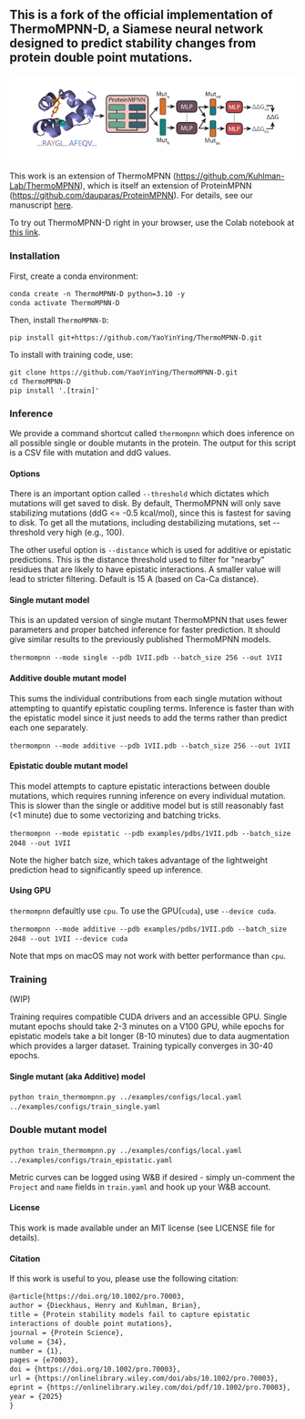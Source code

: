 ## This is a fork of the official implementation of ThermoMPNN-D, a Siamese neural network designed to predict stability changes from protein double point mutations.

![ThermoMPNN-D](./images/ThermoMPNN-D.svg)

This work is an extension of ThermoMPNN (https://github.com/Kuhlman-Lab/ThermoMPNN), which is itself an extension of ProteinMPNN (https://github.com/dauparas/ProteinMPNN). For details, see our manuscript [here](https://doi.org/10.1002/pro.70003).

To try out ThermoMPNN-D right in your browser, use the Colab notebook at [this link](https://colab.research.google.com/github/Kuhlman-Lab/ThermoMPNN-D/blob/main/ThermoMPNN-D.ipynb).

### Installation

First, create a conda environment:

```shell
conda create -n ThermoMPNN-D python=3.10 -y
conda activate ThermoMPNN-D
```

Then, install `ThermoMPNN-D`:
```
pip install git+https://github.com/YaoYinYing/ThermoMPNN-D.git
```

To install with training code, use:
```shell
git clone https://github.com/YaoYinYing/ThermoMPNN-D.git
cd ThermoMPNN-D
pip install '.[train]'
```

### Inference

We provide a command shortcut called `thermompnn` which does inference on all possible single or double mutants in the protein. The output for this script is a CSV file with mutation and ddG values.

#### Options

There is an important option called ```--threshold``` which dictates which mutations will get saved to disk. By default, ThermoMPNN will only save stabilizing mutations (ddG <= -0.5 kcal/mol), since this is fastest for saving to disk. To get all the mutations, including destabilizing mutations, set --threshold very high (e.g., 100).

The other useful option is ```--distance``` which is used for additive or epistatic predictions. This is the distance threshold used to filter for "nearby" residues that are likely to have epistatic interactions. A smaller value will lead to stricter filtering. Default is 15 A (based on Ca-Ca distance).

#### Single mutant model
This is an updated version of single mutant ThermoMPNN that uses fewer parameters and proper batched inference for faster prediction. It should give similar results to the previously published ThermoMPNN models.

```thermompnn --mode single --pdb 1VII.pdb --batch_size 256 --out 1VII```

#### Additive double mutant model
This sums the individual contributions from each single mutation without attempting to quantify epistatic coupling terms. Inference is faster than with the epistatic model since it just needs to add the terms rather than predict each one separately.

```thermompnn --mode additive --pdb 1VII.pdb --batch_size 256 --out 1VII```

#### Epistatic double mutant model
This model attempts to capture epistatic interactions between double mutations, which requires running inference on every individual mutation. This is slower than the single or additive model but is still reasonably fast (<1 minute) due to some vectorizing and batching tricks.

```thermompnn --mode epistatic --pdb examples/pdbs/1VII.pdb --batch_size 2048 --out 1VII```

Note the higher batch size, which takes advantage of the lightweight prediction head to significantly speed up inference.

#### Using GPU
`thermompnn` defaultly use `cpu`. To use the GPU(`cuda`), use `--device cuda`.

```thermompnn --mode additive --pdb examples/pdbs/1VII.pdb --batch_size 2048 --out 1VII --device cuda```

Note that mps on macOS may not work with better performance than `cpu`.

### Training

(WIP)

Training requires compatible CUDA drivers and an accessible GPU. Single mutant epochs should take 2-3 minutes on a V100 GPU, while epochs for epistatic models take a bit longer (8-10 minutes) due to data augmentation which provides a larger dataset. Training typically converges in 30-40 epochs. 

#### Single mutant (aka Additive) model

```python train_thermompnn.py ../examples/configs/local.yaml ../examples/configs/train_single.yaml```

### Double mutant model

```python train_thermompnn.py ../examples/configs/local.yaml ../examples/configs/train_epistatic.yaml```

Metric curves can be logged using W&B if desired - simply un-comment the ```Project``` and ```name``` fields in ```train.yaml``` and hook up your W&B account.

#### License

This work is made available under an MIT license (see LICENSE file for details).

#### Citation

If this work is useful to you, please use the following citation:
```
@article{https://doi.org/10.1002/pro.70003,
author = {Dieckhaus, Henry and Kuhlman, Brian},
title = {Protein stability models fail to capture epistatic interactions of double point mutations},
journal = {Protein Science},
volume = {34},
number = {1},
pages = {e70003},
doi = {https://doi.org/10.1002/pro.70003},
url = {https://onlinelibrary.wiley.com/doi/abs/10.1002/pro.70003},
eprint = {https://onlinelibrary.wiley.com/doi/pdf/10.1002/pro.70003},
year = {2025}
}
```
